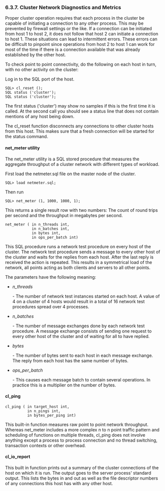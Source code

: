 <div id="clusteroperationdiagnostics" class="section">

<div class="titlepage">

<div>

<div>

### 6.3.7. Cluster Network Diagnostics and Metrics

</div>

</div>

</div>

Proper cluster operation requires that each process in the cluster be
capable of initiating a connection to any other process. This may be
prevented by firewall settings or the like. If a connection can be
initiated from host 1 to host 2, it does not follow that host 2 can
initiate a connection to host 1. These situations can lead to
intermittent errors. These errors can be difficult to pinpoint since
operations from host 2 to host 1 can work for most of the time if there
is a connection available that was already established by the other
host.

To check point to point connectivity, do the following on each host in
turn, with no other activity on the cluster:

Log in to the SQL port of the host.

``` programlisting
SQL> cl_reset ();
SQL status ('cluster');
SQL status ('cluster');
```

The first status ('cluster') may show no samples if this is the first
time it is called. At the second call you should see a status line that
does not contain mentions of any host being down.

The cl_reset function disconnects any connections to other cluster hosts
from this host. This makes sure that a fresh connection will be started
for the status command.

<div id="clusteroperationdiagnosticsnm" class="section">

<div class="titlepage">

<div>

<div>

#### net_meter utility

</div>

</div>

</div>

The net_meter utility is a SQL stored procedure that measures the
aggregate throughput of a cluster network with different types of
workload.

First load the netmeter.sql file on the master node of the cluster.

``` programlisting
SQL> load netmeter.sql;
```

Then run

``` programlisting
SQL> net_meter (1, 1000, 1000, 1);
```

This returns a single result row with two numbers: The count of round
trips per second and the throughput in megabytes per second.

``` programlisting
net_meter ( in n_threads int,
            in n_batches int,
            in bytes int,
            in ops_per_batch int)
```

This SQL procedure runs a network test procedure on every host of the
cluster. The network test procedure sends a message to every other host
of the cluster and waits for the replies from each host. After the last
reply is received the action is repeated. This results in a symmetrical
load of the network, all points acting as both clients and servers to
all other points.

The parameters have the following meaning:

<div class="itemizedlist">

- <span class="emphasis">*n_threads*</span>

  \- The number of network test instances started on each host. A value
  of 4 on a cluster of 4 hosts would result in a total of 16 network
  test procedures spread over 4 processes.

- <span class="emphasis">*n_batches*</span>

  \- The number of message exchanges done by each network test
  procedure. A message exchange consists of sending one request to every
  other host of the cluster and of waiting for all to have replied.

- <span class="emphasis">*bytes*</span>

  \- The number of bytes sent to each host in each message exchange. The
  reply from each host has the same number of bytes.

- <span class="emphasis">*ops_per_batch*</span>

  \- This causes each message batch to contain several operations. In
  practice this is a multiplier on the number of bytes.

</div>

</div>

<div id="clusteroperationdiagnosticscp" class="section">

<div class="titlepage">

<div>

<div>

#### cl_ping

</div>

</div>

</div>

``` programlisting
cl_ping ( in target_host int,
          in n_pings int,
          in bytes_per_ping int)
```

This built-in function measures raw point to point network throughput.
Whereas net_meter includes a more complex n to n point traffic pattern
and scheduling of functions on multiple threads, cl_ping does not
involve anything except a process to process connection and no thread
switching, transaction contexts or other overhead.

</div>

<div id="clusteroperationdiagnosticsci" class="section">

<div class="titlepage">

<div>

<div>

#### cl_io_report

</div>

</div>

</div>

This built in function prints out a summary of the cluster connections
of the host on which it is run. The output goes to the server process'
standard output. This lists the bytes in and out as well as the file
descriptor numbers of any connections this host has with any other host.

</div>

</div>
